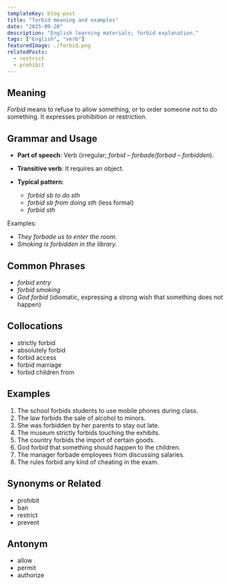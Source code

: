 ```yaml
---
templateKey: blog-post
title: "forbid meaning and examples"
date: "2025-09-20"
description: "English learning materials; forbid explanation."
tags: ["English", "verb"]
featuredImage: ./forbid.png
relatedPosts:
  - restrict
  - prohibit
---
```


## Meaning

_Forbid_ means to refuse to allow something, or to order someone not to do something. It expresses prohibition or restriction.

## Grammar and Usage

- **Part of speech**: Verb (irregular; _forbid – forbade/forbad – forbidden_).
- **Transitive verb**: It requires an object.
- **Typical pattern**:

  - _forbid sb to do sth_
  - _forbid sb from doing sth_ (less formal)
  - _forbid sth_

Examples:

- _They forbade us to enter the room._
- _Smoking is forbidden in the library._

## Common Phrases

- _forbid entry_
- _forbid smoking_
- _God forbid_ (idiomatic, expressing a strong wish that something does not happen)

## Collocations

- strictly forbid
- absolutely forbid
- forbid access
- forbid marriage
- forbid children from

## Examples

1. The school forbids students to use mobile phones during class.
2. The law forbids the sale of alcohol to minors.
3. She was forbidden by her parents to stay out late.
4. The museum strictly forbids touching the exhibits.
5. The country forbids the import of certain goods.
6. God forbid that something should happen to the children.
7. The manager forbade employees from discussing salaries.
8. The rules forbid any kind of cheating in the exam.

## Synonyms or Related

- prohibit
- ban
- restrict
- prevent

## Antonym

- allow
- permit
- authorize
